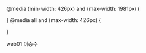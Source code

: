 @media (min-width: 426px) and (max-width: 1981px) {
  
}
@media all and (max-width: 426px) {

}

web01
이승수
